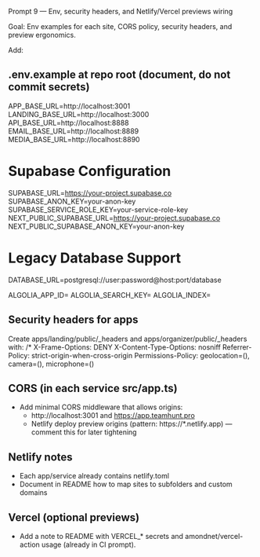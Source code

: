 Prompt 9 — Env, security headers, and Netlify/Vercel previews wiring

Goal: Env examples for each site, CORS policy, security headers, and preview ergonomics.

Add:
## .env.example at repo root (document, do not commit secrets)
APP_BASE_URL=http://localhost:3001
LANDING_BASE_URL=http://localhost:3000
API_BASE_URL=http://localhost:8888
EMAIL_BASE_URL=http://localhost:8889
MEDIA_BASE_URL=http://localhost:8890

# Supabase Configuration
SUPABASE_URL=https://your-project.supabase.co
SUPABASE_ANON_KEY=your-anon-key
SUPABASE_SERVICE_ROLE_KEY=your-service-role-key
NEXT_PUBLIC_SUPABASE_URL=https://your-project.supabase.co
NEXT_PUBLIC_SUPABASE_ANON_KEY=your-anon-key

# Legacy Database Support
DATABASE_URL=postgresql://user:password@host:port/database

ALGOLIA_APP_ID=
ALGOLIA_SEARCH_KEY=
ALGOLIA_INDEX=

## Security headers for apps
Create apps/landing/public/_headers and apps/organizer/public/_headers with:
  /*
    X-Frame-Options: DENY
    X-Content-Type-Options: nosniff
    Referrer-Policy: strict-origin-when-cross-origin
    Permissions-Policy: geolocation=(), camera=(), microphone=()

## CORS (in each service src/app.ts)
- Add minimal CORS middleware that allows origins:
  - http://localhost:3001 and https://app.teamhunt.pro
  - Netlify deploy preview origins (pattern: https://*.netlify.app) — comment this for later tightening

## Netlify notes
- Each app/service already contains netlify.toml
- Document in README how to map sites to subfolders and custom domains

## Vercel (optional previews)
- Add a note to README with VERCEL_* secrets and amondnet/vercel-action usage (already in CI prompt).
